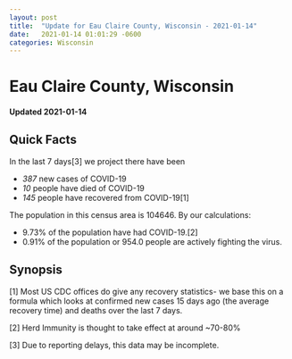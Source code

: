 ```yaml
---
layout: post
title:  "Update for Eau Claire County, Wisconsin - 2021-01-14"
date:   2021-01-14 01:01:29 -0600
categories: Wisconsin
---
```


# Eau Claire County, Wisconsin
#### Updated 2021-01-14

## Quick Facts

In the last 7 days[3] we project there have been
- *387* new cases of COVID-19
- *10* people have died of COVID-19
- *145* people have recovered from COVID-19[1]

The population in this census area is 104646. By our calculations:
- 9.73% of the population have had COVID-19.[2]
- 0.91% of the population or 954.0 people are actively fighting the virus.

## Synopsis




[1] Most US CDC offices do give any recovery statistics- we base this on a formula which looks at confirmed new cases
15 days ago (the average recovery time) and deaths over the last 7 days.

[2] Herd Immunity is thought to take effect at around ~70-80%

[3] Due to reporting delays, this data may be incomplete.
 
    